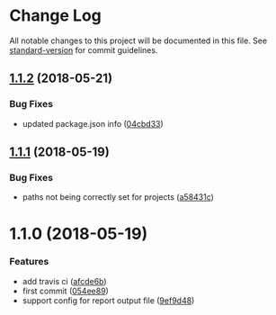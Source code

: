 # Change Log

All notable changes to this project will be documented in this file. See [standard-version](https://github.com/conventional-changelog/standard-version) for commit guidelines.

<a name="1.1.2"></a>
## [1.1.2](https://github.com/picuscreative/testcafe-reporter-html/compare/v1.1.1...v1.1.2) (2018-05-21)


### Bug Fixes

* updated package.json info ([04cbd33](https://github.com/picuscreative/testcafe-reporter-html/commit/04cbd33))



<a name="1.1.1"></a>
## [1.1.1](https://github.com/picuscreative/testcafe-reporter-html/compare/v1.1.0...v1.1.1) (2018-05-19)


### Bug Fixes

* paths not being correctly set for projects ([a58431c](https://github.com/picuscreative/testcafe-reporter-html/commit/a58431c))



<a name="1.1.0"></a>
# 1.1.0 (2018-05-19)


### Features

* add travis ci ([afcde6b](https://github.com/picuscreative/testcafe-reporter-html/commit/afcde6b))
* first commit ([054ee89](https://github.com/picuscreative/testcafe-reporter-html/commit/054ee89))
* support config for report output file ([9ef9d48](https://github.com/picuscreative/testcafe-reporter-html/commit/9ef9d48))
